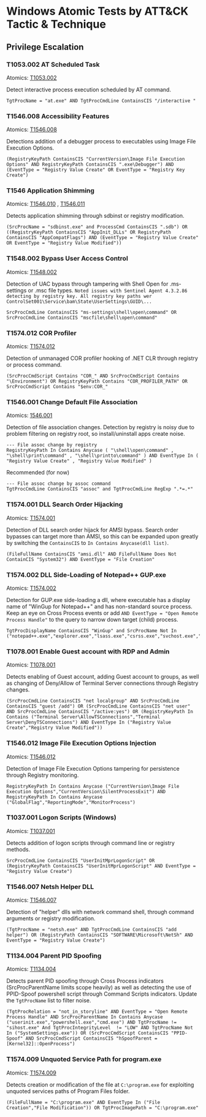 # Windows Atomic Tests by ATT&CK Tactic & Technique
## Privilege Escalation

### T1053.002 AT Scheduled Task
Atomics: [T1053.002](https://github.com/redcanaryco/atomic-red-team/blob/master/atomics/T1053.002/T1053.002.md)

Detect interactive process execution scheduled by AT command.

```
TgtProcName = "at.exe" AND TgtProcCmdLine ContainsCIS "/interactive "
```

### T1546.008 Accessibility Features
Atomics: [T1546.008](https://github.com/redcanaryco/atomic-red-team/blob/master/atomics/T1546.008/T1546.008.md)

Detections addition of a debugger process to executables using Image File Execution Options.

```
(RegistryKeyPath ContainsCIS "CurrentVersion\Image File Execution Options" AND RegistryKeyPath ContainsCIS ".exe\Debugger") AND (EventType = "Registry Value Create" OR EventType = "Registry Key Create")
```


### T1546 Application Shimming
Atomics: [T1546.010](https://github.com/redcanaryco/atomic-red-team/blob/master/atomics/T1546.011/T1546.010.md) , 
[T1546.011](https://github.com/redcanaryco/atomic-red-team/blob/master/atomics/T1546.011/T1546.011.md)

Detects application shimming through sdbinst or registry modification.

```
(SrcProcName = "sdbinst.exe" and ProcessCmd ContainsCIS ".sdb") OR ((RegistryKeyPath ContainsCIS "AppInit_DLLs" OR RegistryPath  ContainsCIS "AppCompatFlags") AND (EventType = "Registry Value Create" OR EventType = "Registry Value Modified"))
```

### T1548.002 Bypass User Access Control
Atomics: [T1548.002](https://github.com/redcanaryco/atomic-red-team/blob/master/atomics/T1548.002/T1548.002.md)

Detection of UAC bypass through tampering with Shell Open for .ms-settings or .msc file types.
`Noted issues with Sentinel Agent 4.3.2.86 detecting by registry key. All registry key paths wer ControlSet001\Service\bam\State\UserSettings\GUID\...`

```
SrcProcCmdLine ContainsCIS "ms-settings\shell\open\command" OR SrcProcCmdLine ContainsCIS "mscfile\shell\open\command"
```

### T1574.012 COR Profiler
Atomics: [T1574.012](https://github.com/redcanaryco/atomic-red-team/blob/master/atomics/T1574.012/T1574.012.md)

Detection of unmanaged COR profiler hooking of .NET CLR through registry or process command.

```
(SrcProcCmdScript Contains "COR_" AND SrcProcCmdScript Contains "\Environment") OR RegistryKeyPath Contains "COR_PROFILER_PATH" OR SrcProcCmdScript Contains "$env:COR_"
```

### T1546.001 Change Default File Association
Atomics: [1546.001](https://github.com/redcanaryco/atomic-red-team/blob/master/atomics/T1546.001/T1546.001.md)

Detection of file association changes. Detection by registry is noisy due to problem filtering on registry root, so install/uninstall apps create noise.

```
--- File assoc change by registry
RegistryKeyPath In Contains Anycase ( "\shell\open\command" , "\shell\print\command" , "\shell\printto\command" ) AND EventType In ( "Registry Value Create" , "Registry Value Modified" )
```

Recommended (for now)
```
--- File assoc change by assoc command
TgtProcCmdLine ContainsCIS "assoc" and TgtProcCmdLine RegExp ".*=.*"
```

###  T1574.001 DLL Search Order Hijacking
Atomics: [T1574.001](https://github.com/redcanaryco/atomic-red-team/blob/master/atomics/T1574.001/T1574.001.md)

Detection of DLL search order hijack for AMSI bypass. Search order bypasses can target more than AMSI, so this can be expanded upon greatly by switching the `ContainsCIS` to `In Contains Anycase(dll list)`.

```
(FileFullName ContainsCIS "amsi.dll" AND FileFullName Does Not ContainCIS "System32") AND EventType = "File Creation"
```

### T1574.002 DLL Side-Loading of Notepad++ GUP.exe
Atomics: [T1574.002](https://github.com/redcanaryco/atomic-red-team/blob/master/atomics/T1574.002/T1574.002.md)

Detection for GUP.exe side-loading a dll, where executable has a display name of "WinGup for Notepad++" and has non-standard source process. Keep an eye on Cross Process events or add `AND EventType = "Open Remote Process Handle"` to the query to narrow down target (child) process.

```
TgtProcDisplayName ContainsCIS "WinGup" and SrcProcName Not In ("notepad++.exe","explorer.exe","lsass.exe","csrss.exe","svchost.exe","WerFault.exe")
```

### T1078.001 Enable Guest account with RDP and Admin
Atomics: [T1078.001](https://github.com/redcanaryco/atomic-red-team/blob/master/atomics/T1078.001/T1078.001.md)

Detects enabling of Guest account, adding Guest account to groups, as well as changing of Deny/Allow of Terminal Server connections through Registry changes.

```
(SrcProcCmdLine ContainsCIS "net localgroup" AND SrcProcCmdLine ContainsCIS "guest /add") OR (SrcProcCmdLine ContainsCIS "net user" AND SrcProcCmdLine ContainsCIS "/active:yes") OR (RegistryKeyPath In Contains ("Terminal Server\AllowTSConnections","Terminal Server\DenyTSConnections") AND EventType In ("Registry Value Create","Registry Value Modified"))
```

### T1546.012 Image File Execution Options Injection
Atomics: [T1546.012](https://github.com/redcanaryco/atomic-red-team/blob/master/atomics/T1546.012/T1546.012.md)

Detection of Image File Execution Options tampering for persistence through Registry monitoring.

```
RegistryKeyPath In Contains Anycase ("CurrentVersion\Image File Execution Options","CurrentVersion\SilentProcessExit") AND RegistryKeyPath In Contains Anycase ("GlobalFlag","ReportingMode","MonitorProcess")
```

### T1037.001 Logon Scripts (Windows)
Atomics: [T1037.001](https://github.com/redcanaryco/atomic-red-team/blob/master/atomics/T1037.001/T1037.001.md)

Detects addition of logon scripts through command line or registry methods.

```
SrcProcCmdLine ContainsCIS "UserInitMprLogonScript" OR (RegistryKeyPath ContainsCIS "UserInitMprLogonScript" AND EventType = "Registry Value Create")
```

### T1546.007 Netsh Helper DLL
Atomics: [T1546.007](https://github.com/redcanaryco/atomic-red-team/blob/master/atomics/T1546.007/T1546.007.md)

Detection of "helper" dlls with network command shell, through command arguments or registry modification.

```
(TgtProcName = "netsh.exe" AND TgtProcCmdLine ContainsCIS "add helper") OR (RegistryPath ContainsCIS "SOFTWARE\Microsoft\NetSh" AND EventType = "Registry Value Create")
```

### T1134.004 Parent PID Spoofing
Atomics: [T1134.004](https://github.com/redcanaryco/atomic-red-team/blob/master/atomics/T1134.004/T1134.004.md)

Detects parent PID spoofing through Cross Process indicators (SrcProcParentName limits scope heavily) as well as detecting the use of PPID-Spoof powershell script through Command Scripts indicators. Update the `TgtProcName` list to filter noise.

```
(TgtProcRelation = "not_in_storyline" AND EventType = "Open Remote Process Handle" AND SrcProcParentName In Contains Anycase ("userinit.exe","powershell.exe","cmd.exe") AND TgtProcName != "sihost.exe" And TgtProcIntegrityLevel  != "LOW" AND TgtProcName Not In ("SystemSettings.exe")) OR (SrcProcCmdScript ContainsCIS "PPID-Spoof" AND SrcProcCmdScript ContainsCIS "hSpoofParent = [Kernel32]::OpenProcess")
```

### T1574.009 Unquoted Service Path for program.exe
Atomics: [T1574.009](https://github.com/redcanaryco/atomic-red-team/blob/master/atomics/T1574.009/T1574.009.md)

Detects creation or modification of the file at `C:\program.exe` for exploiting unquoted services paths of Program Files folder.

```
(FileFullName = "C:\program.exe" AND EventType In ("File Creation","File Modification")) OR TgtProcImagePath = "C:\program.exe"
```
